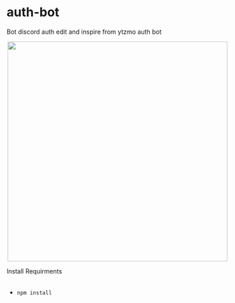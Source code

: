 # auth-bot
Bot discord auth edit and inspire from ytzmo auth bot
<p align="center">
<img src="https://cdn.discordapp.com/attachments/998205554407256136/998208228175401100/Capture.PNG", width="500", height="500">
</p>

Install Requirments
<br><br>
* `npm install`
<br><br>
